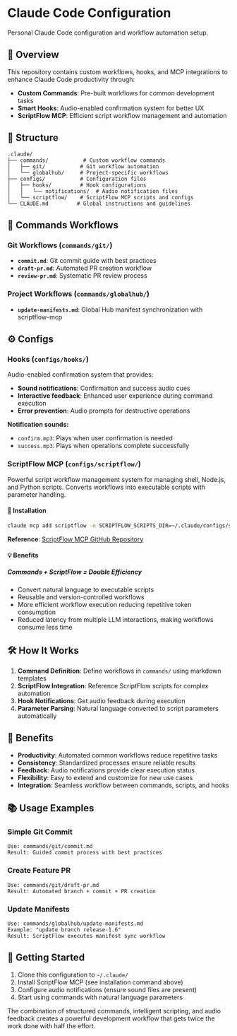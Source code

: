 # Claude Code Configuration

Personal Claude Code configuration and workflow automation setup.

## 🚀 Overview

This repository contains custom workflows, hooks, and MCP integrations to enhance Claude Code productivity through:

- **Custom Commands**: Pre-built workflows for common development tasks
- **Smart Hooks**: Audio-enabled confirmation system for better UX
- **ScriptFlow MCP**: Efficient script workflow management and automation

## 📁 Structure

```text
.claude/
├── commands/           # Custom workflow commands
│   ├── git/           # Git workflow automation
│   └── globalhub/     # Project-specific workflows
├── configs/           # Configuration files
│   ├── hooks/         # Hook configurations
│   │   └── notifications/  # Audio notification files
│   └── scriptflow/    # ScriptFlow MCP scripts and configs
└── CLAUDE.md         # Global instructions and guidelines
```

## 🔧 Commands Workflows

### Git Workflows (`commands/git/`)

- **`commit.md`**: Git commit guide with best practices
- **`draft-pr.md`**: Automated PR creation workflow  
- **`review-pr.md`**: Systematic PR review process

### Project Workflows (`commands/globalhub/`)

- **`update-manifests.md`**: Global Hub manifest synchronization with scriptflow-mcp

## ⚙️ Configs

### Hooks (`configs/hooks/`)

Audio-enabled confirmation system that provides:

- **Sound notifications**: Confirmation and success audio cues
- **Interactive feedback**: Enhanced user experience during command execution
- **Error prevention**: Audio prompts for destructive operations

**Notification sounds:**

- `confirm.mp3`: Plays when user confirmation is needed
- `success.mp3`: Plays when operations complete successfully

### ScriptFlow MCP (`configs/scriptflow/`)

Powerful script workflow management system for managing shell, Node.js, and Python scripts. Converts workflows into executable scripts with parameter handling.

#### 🔧 Installation

```bash
claude mcp add scriptflow -e SCRIPTFLOW_SCRIPTS_DIR=~/.claude/configs/scriptflow -- npx -y scriptflow-mcp
```

**Reference**: [ScriptFlow MCP GitHub Repository](https://github.com/yanmxa/scriptflow-mcp)

#### 💡 Benefits

##### Commands + ScriptFlow = Double Efficiency

- Convert natural language to executable scripts
- Reusable and version-controlled workflows
- More efficient workflow execution reducing repetitive token consumption
- Reduced latency from multiple LLM interactions, making workflows consume less time

## 🛠 How It Works

1. **Command Definition**: Define workflows in `commands/` using markdown templates
2. **ScriptFlow Integration**: Reference ScriptFlow scripts for complex automation
3. **Hook Notifications**: Get audio feedback during execution
4. **Parameter Parsing**: Natural language converted to script parameters automatically

## 🎯 Benefits

- **Productivity**: Automated common workflows reduce repetitive tasks
- **Consistency**: Standardized processes ensure reliable results
- **Feedback**: Audio notifications provide clear execution status
- **Flexibility**: Easy to extend and customize for new use cases
- **Integration**: Seamless workflow between commands, scripts, and hooks

## 📚 Usage Examples

### Simple Git Commit

```text
Use: commands/git/commit.md
Result: Guided commit process with best practices
```

### Create Feature PR

```text
Use: commands/git/draft-pr.md
Result: Automated branch + commit + PR creation
```

### Update Manifests

```text
Use: commands/globalhub/update-manifests.md  
Example: "update branch release-1.6"
Result: ScriptFlow executes manifest sync workflow
```

## 🚀 Getting Started

1. Clone this configuration to `~/.claude/`
2. Install ScriptFlow MCP (see installation command above)
3. Configure audio notifications (ensure sound files are present)
4. Start using commands with natural language parameters

The combination of structured commands, intelligent scripting, and audio feedback creates a powerful development workflow that gets twice the work done with half the effort.
